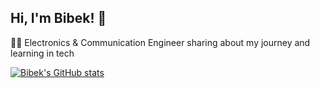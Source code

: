 ## Hi, I'm Bibek! 👋

👨‍💻 Electronics & Communication Engineer sharing about my journey and learning in tech<br/>

<!-- GitHub stats from https://github.com/anuraghazra/github-readme-stats -->
[![Bibek's GitHub stats](https://github-readme-stats.vercel.app/api?username=bibek-karanjit)](https://github.com/bibek-karanjit/github-readme-stats)
